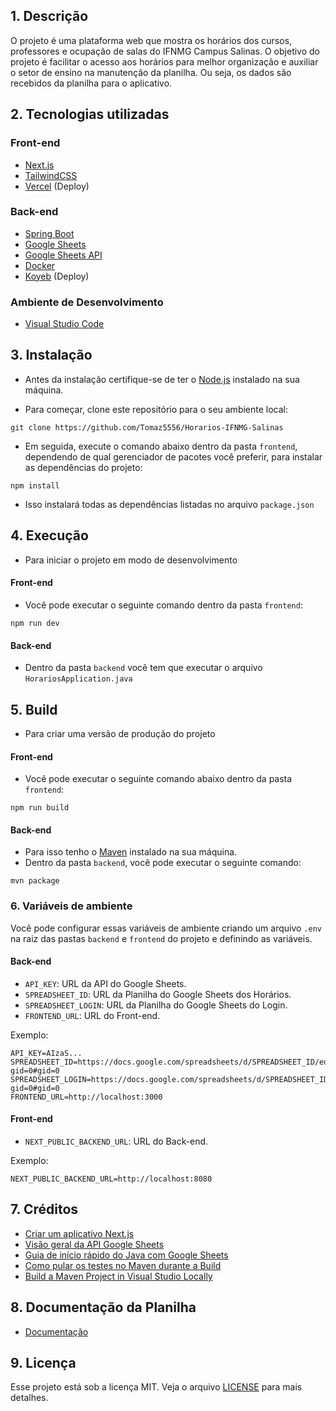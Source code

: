 ## 1. Descrição

O projeto é uma plataforma web que mostra os horários dos cursos, professores e ocupação de salas do IFNMG Campus Salinas. O objetivo do projeto é facilitar o acesso aos horários para melhor organização e auxiliar o setor de ensino na manutenção da planilha. Ou seja, os dados são recebidos da planilha para o aplicativo.

## 2. Tecnologias utilizadas

### Front-end

- [Next.js](https://nextjs.org/)
- [TailwindCSS](https://tailwindcss.com/)
- [Vercel](https://vercel.com/) (Deploy)

### Back-end

- [Spring Boot](https://spring.io/projects/spring-boot)
- [Google Sheets](https://docs.google.com/spreadsheets/u/0/)
- [Google Sheets API](https://developers.google.com/sheets/api/reference/rest?hl=pt-br)
- [Docker](https://docs.docker.com/reference/dockerfile/)
- [Koyeb](https://www.koyeb.com/) (Deploy)

### Ambiente de Desenvolvimento

- [Visual Studio Code](https://code.visualstudio.com/)

## 3. Instalação

- Antes da instalação certifique-se de ter o [Node.js](https://nodejs.org) instalado na sua máquina.

- Para começar, clone este repositório para o seu ambiente local:

```
git clone https://github.com/Tomaz5556/Horarios-IFNMG-Salinas
```

- Em seguida, execute o comando abaixo dentro da pasta `frontend`, dependendo de qual gerenciador de pacotes você preferir, para instalar as dependências do projeto:

```
npm install
```

- Isso instalará todas as dependências listadas no arquivo `package.json`

## 4. Execução

- Para iniciar o projeto em modo de desenvolvimento

#### Front-end

- Você pode executar o seguinte comando dentro da pasta `frontend`:

```
npm run dev
```

#### Back-end

- Dentro da pasta `backend` você tem que executar o arquivo `HorariosApplication.java`

## 5. Build

- Para criar uma versão de produção do projeto

#### Front-end

- Você pode executar o seguinte comando abaixo dentro da pasta `frontend`:

```
npm run build
```

#### Back-end

- Para isso tenho o [Maven](https://maven.apache.org/download.cgi) instalado na sua máquina.
- Dentro da pasta `backend`, você pode executar o seguinte comando:
```
mvn package
```

### 6. Variáveis de ambiente

Você pode configurar essas variáveis de ambiente criando um arquivo `.env` na raiz das pastas `backend` e `frontend` do projeto e definindo as variáveis.

#### Back-end
- `API_KEY`: URL da API do Google Sheets.
- `SPREADSHEET_ID`: URL da Planilha do Google Sheets dos Horários.
- `SPREADSHEET_LOGIN`: URL da Planilha do Google Sheets do Login.
- `FRONTEND_URL`: URL do Front-end.

Exemplo:

```env
API_KEY=AIzaS...
SPREADSHEET_ID=https://docs.google.com/spreadsheets/d/SPREADSHEET_ID/edit?gid=0#gid=0
SPREADSHEET_LOGIN=https://docs.google.com/spreadsheets/d/SPREADSHEET_ID/edit?gid=0#gid=0
FRONTEND_URL=http://localhost:3000
```

#### Front-end
- `NEXT_PUBLIC_BACKEND_URL`: URL do Back-end.

Exemplo:

```env
NEXT_PUBLIC_BACKEND_URL=http://localhost:8080
```

## 7. Créditos

- [Criar um aplicativo Next.js](https://nextjs.org/docs/pages/api-reference/cli/create-next-app)
- [Visão geral da API Google Sheets](https://developers.google.com/workspace/sheets/api/guides/concepts?hl=pt-br)
- [Guia de início rápido do Java com Google Sheets](https://developers.google.com/sheets/api/quickstart/java?hl=pt-br)
- [Como pular os testes no Maven durante a Build](https://marlonluan.com.br/posts/maven-pular-testes/)
- [Build a Maven Project in Visual Studio Locally](https://medium.com/@Shamimw/build-a-maven-project-in-visual-studio-locally-3bac0580abe2)

## 8. Documentação da Planilha

- [Documentação](https://tomaz5556.github.io/Horarios-IFNMG-Salinas/)

## 9. Licença

Esse projeto está sob a licença MIT. Veja o arquivo [LICENSE](LICENSE.md) para mais detalhes.
